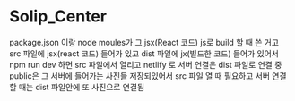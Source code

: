 # Solip_Center

package.json 이랑 node moules가 그 jsx(React 코드) js로 build 할 때 쓴 거고
src 파일에 jsx(react 코드) 들어가 있고
dist 파일에 jx(빌드한 코드) 들어가 있어서
npm run dev 하면 src 파일에서 열리고
netlify 로 서버 연결은 dist 파일로 연결 중
public은 그 서버에 들어가는 사진들 저장되있어서 src 파일 열 때 필요하고
서버 연결할 때는 dist 파일안에 또 사진으로 연결됨
